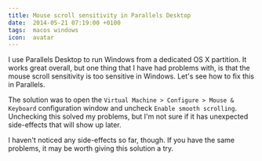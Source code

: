 ```yaml
---
title: Mouse scroll sensitivity in Parallels Desktop
date:  2014-05-21 07:19:00 +0100
tags:  macos windows
icon:  avatar
---
```


I use Parallels Desktop to run Windows from a dedicated OS X partition. It works
great overall, but one thing that I have had problems with, is that the mouse scroll
sensitivity is too sensitive in Windows. Let's see how to fix this in Parallels.

The solution was to open the `Virtual Machine > Configure > Mouse & Keyboard`
configuration window and uncheck `Enable smooth scrolling`. Unchecking this 
solved my problems, but I'm not sure if it has unexpected side-effects that will
show up later.

I haven't noticed any side-effects so far, though. If you have the same problems,
it may be worth giving this solution a try. 